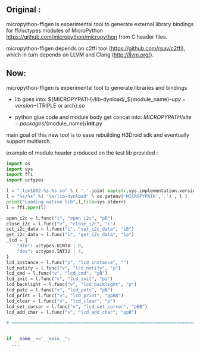 Original :
--------
micropython-ffigen is experimental tool to generate external library bindings
for ffi/uctypes modules of MicroPython https://github.com/micropython/micropython
from C header files.

micropython-ffigen depends on c2ffi tool (https://github.com/rpav/c2ffi),
which in turn depends on LLVM and Clang (http://llvm.org/).


Now:
----
micropython-ffigen is experimental tool to generate libraries and bindings

* lib goes into:
  ${MICROPYPATH}/lib-dynload/_${module_name}-${upy-version}-${TRIPLE or arch}.so

* python glue code and module body get concat into:
  ${MICROPYPATH}/site-packages/${module_name}/__init__.py


main goal of this new tool is to ease rebuilding H3Droid sdk and eventually support multiarch.


example of module header produced on the test lib provided : 

 
```python
import os
import sys
import ffi
import uctypes

l = "_lcm1602-%s-%s.so" % ( '.'.join( map(str,sys.implementation.version)), os.getenv('TRIPLE',os.popen('arch')) )
l = "%s/%s" %( '%s/lib-dynload' % os.getenv('MICROPYPATH','.') , l )
print("Loading native lib",l,file=sys.stderr)
l = ffi.open(l)

open_i2c = l.func("i", "open_i2c", "pB")
close_i2c = l.func("v", "close_i2c", "i")
set_i2c_data = l.func("i", "set_i2c_data", "iB")
get_i2c_data = l.func("i", "get_i2c_data", "ip")
_lcd = {
    "dim": uctypes.UINT8 | 0,
    "dev": uctypes.INT32 | 4,
}
lcd_instance = l.func("p", "lcd_instance", "")
lcd_notify = l.func("v", "lcd_notify", "p")
lcd_cmd = l.func("v", "lcd_cmd", "pB")
lcd_init = l.func("v", "lcd_init", "pi")
lcd_backlight = l.func("v", "lcd_backlight", "p")
lcd_putc = l.func("v", "lcd_putc", "pB")
lcd_print = l.func("v", "lcd_print", "ppBB")
lcd_clear = l.func("v", "lcd_clear", "p")
lcd_set_cursor = l.func("v", "lcd_set_cursor", "pBB")
lcd_add_char = l.func("v", "lcd_add_char", "ppB")

# ===============================================================================


if __name__=='__main__':
  ...
```
